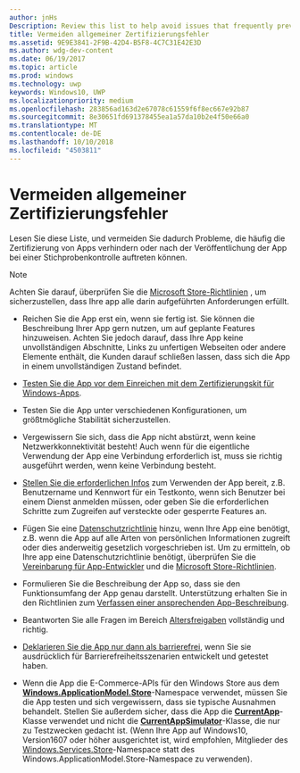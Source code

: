 ```yaml
---
author: jnHs
Description: Review this list to help avoid issues that frequently prevent apps from getting certified, or that might be identified during a spot check after the app is published.
title: Vermeiden allgemeiner Zertifizierungsfehler
ms.assetid: 9E9E3841-2F9B-42D4-B5F8-4C7C31E42E3D
ms.author: wdg-dev-content
ms.date: 06/19/2017
ms.topic: article
ms.prod: windows
ms.technology: uwp
keywords: Windows10, UWP
ms.localizationpriority: medium
ms.openlocfilehash: 283856ad163d2e67078c61559f6f8ec667e92b87
ms.sourcegitcommit: 8e30651fd691378455ea1a57da10b2e4f50e66a0
ms.translationtype: MT
ms.contentlocale: de-DE
ms.lasthandoff: 10/10/2018
ms.locfileid: "4503811"
---
```

# <a name="avoid-common-certification-failures"></a>Vermeiden allgemeiner Zertifizierungsfehler


Lesen Sie diese Liste, und vermeiden Sie dadurch Probleme, die häufig die Zertifizierung von Apps verhindern oder nach der Veröffentlichung der App bei einer Stichprobenkontrolle auftreten können.

> [!NOTE]
> Achten Sie darauf, überprüfen Sie die [Microsoft Store-Richtlinien](https://docs.microsoft.com/legal/windows/agreements/store-policies) , um sicherzustellen, dass Ihre app alle darin aufgeführten Anforderungen erfüllt.

-   Reichen Sie die App erst ein, wenn sie fertig ist. Sie können die Beschreibung Ihrer App gern nutzen, um auf geplante Features hinzuweisen. Achten Sie jedoch darauf, dass Ihre App keine unvollständigen Abschnitte, Links zu unfertigen Webseiten oder andere Elemente enthält, die Kunden darauf schließen lassen, dass sich die App in einem unvollständigen Zustand befindet.

-   [Testen Sie die App vor dem Einreichen mit dem Zertifizierungskit für Windows-Apps](../debug-test-perf/windows-app-certification-kit.md).

-   Testen Sie die App unter verschiedenen Konfigurationen, um größtmögliche Stabilität sicherzustellen.

-   Vergewissern Sie sich, dass die App nicht abstürzt, wenn keine Netzwerkkonnektivität besteht! Auch wenn für die eigentliche Verwendung der App eine Verbindung erforderlich ist, muss sie richtig ausgeführt werden, wenn keine Verbindung besteht.

-   [Stellen Sie die erforderlichen Infos](notes-for-certification.md) zum Verwenden der App bereit, z.B. Benutzername und Kennwort für ein Testkonto, wenn sich Benutzer bei einem Dienst anmelden müssen, oder geben Sie die erforderlichen Schritte zum Zugreifen auf versteckte oder gesperrte Features an.

-   Fügen Sie eine [Datenschutzrichtlinie](create-app-store-listings.md#privacy-policy) hinzu, wenn Ihre App eine benötigt, z.B. wenn die App auf alle Arten von persönlichen Informationen zugreift oder dies anderweitig gesetzlich vorgeschrieben ist. Um zu ermitteln, ob Ihre app eine Datenschutzrichtlinie benötigt, überprüfen Sie die [Vereinbarung für App-Entwickler](https://docs.microsoft.com/legal/windows/agreements/app-developer-agreement) und die [Microsoft Store-Richtlinien](https://docs.microsoft.com/legal/windows/agreements/store-policies).

-   Formulieren Sie die Beschreibung der App so, dass sie den Funktionsumfang der App genau darstellt. Unterstützung erhalten Sie in den Richtlinien zum [Verfassen einer ansprechenden App-Beschreibung](write-a-great-app-description.md).

-   Beantworten Sie alle Fragen im Bereich [Altersfreigaben](age-ratings.md) vollständig und richtig.

-   [Deklarieren Sie die App nur dann als barrierefrei](app-declarations.md#this-app-has-been-tested-to-meet-accessibility-guidelines), wenn Sie sie ausdrücklich für Barrierefreiheitsszenarien entwickelt und getestet haben.

-   Wenn die App die E-Commerce-APIs für den Windows Store aus dem [**Windows.ApplicationModel.Store**](https://docs.microsoft.com/uwp/api/Windows.ApplicationModel.Store)-Namespace verwendet, müssen Sie die App testen und sich vergewissern, dass sie typische Ausnahmen behandelt. Stellen Sie außerdem sicher, dass die App die [**CurrentApp**](https://docs.microsoft.com/uwp/api/Windows.ApplicationModel.Store.CurrentApp)-Klasse verwendet und nicht die [**CurrentAppSimulator**](https://docs.microsoft.com/uwp/api/Windows.ApplicationModel.Store.CurrentAppSimulator)-Klasse, die nur zu Testzwecken gedacht ist. (Wenn Ihre App auf Windows10, Version1607 oder höher ausgerichtet ist, wird empfohlen, Mitglieder des [Windows.Services.Store](https://docs.microsoft.com/uwp/api/windows.services.store)-Namespace statt des Windows.ApplicationModel.Store-Namespace zu verwenden).


 

 




